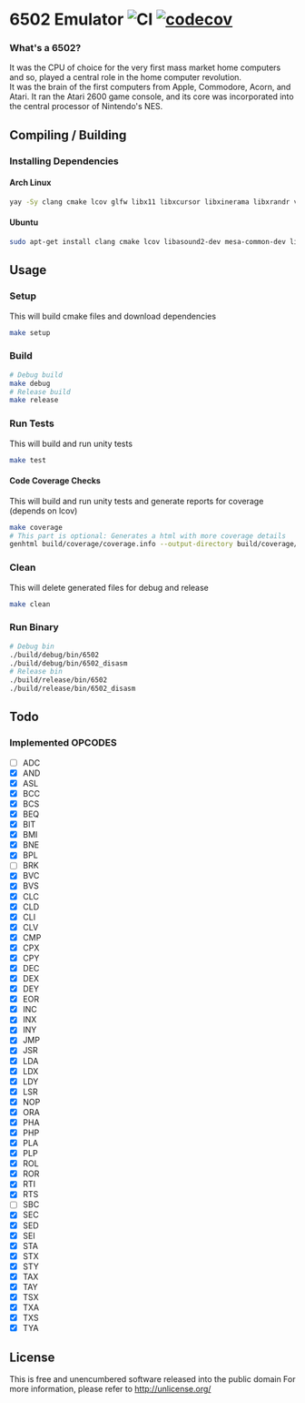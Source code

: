 # 6502 Emulator ![CI](https://github.com/nopsteam/6502/workflows/CI/badge.svg) [![codecov](https://codecov.io/gh/nopsteam/6502/branch/main/graph/badge.svg?token=KTJA51IVNC)](https://codecov.io/gh/nopsteam/6502)

### What's a 6502?

It was the CPU of choice for the very first mass market home computers and so, played a central role in the home computer revolution.  
It was the brain of the first computers from Apple, Commodore, Acorn, and Atari.  It ran the Atari 2600 game console, and its core was incorporated into the central processor of Nintendo's NES.

## Compiling / Building

### Installing Dependencies

#### Arch Linux
```bash
yay -Sy clang cmake lcov glfw libx11 libxcursor libxinerama libxrandr vulkan-headers xorg-server-devel xorg-xinput
```

#### Ubuntu
```bash
sudo apt-get install clang cmake lcov libasound2-dev mesa-common-dev libx11-dev libxrandr-dev libxi-dev xorg-dev libgl1-mesa-dev libglu1-mesa-dev
```

## Usage

### Setup
This will build cmake files and download dependencies
```bash
make setup
```

### Build
```bash
# Debug build
make debug
# Release build
make release
```

### Run Tests
This will build and run unity tests
```bash
make test
```

#### Code Coverage Checks
This will build and run unity tests and generate reports for coverage (depends on lcov)
```bash
make coverage
# This part is optional: Generates a html with more coverage details
genhtml build/coverage/coverage.info --output-directory build/coverage/out
```

### Clean
This will delete generated files for debug and release
```bash
make clean
```

### Run Binary
```bash
# Debug bin
./build/debug/bin/6502
./build/debug/bin/6502_disasm
# Release bin
./build/release/bin/6502
./build/release/bin/6502_disasm
```

## Todo

### Implemented OPCODES
- [ ] ADC
- [x] AND
- [x] ASL
- [x] BCC
- [x] BCS
- [x] BEQ
- [x] BIT
- [x] BMI
- [x] BNE
- [x] BPL
- [ ] BRK
- [x] BVC
- [x] BVS
- [x] CLC
- [x] CLD
- [x] CLI
- [x] CLV
- [x] CMP
- [x] CPX
- [x] CPY
- [x] DEC
- [x] DEX
- [x] DEY
- [x] EOR
- [x] INC
- [x] INX
- [x] INY
- [x] JMP
- [x] JSR
- [x] LDA
- [x] LDX
- [x] LDY
- [x] LSR
- [x] NOP
- [x] ORA
- [x] PHA
- [x] PHP
- [x] PLA
- [x] PLP
- [x] ROL
- [x] ROR
- [x] RTI
- [x] RTS
- [ ] SBC
- [x] SEC
- [x] SED
- [x] SEI
- [x] STA
- [x] STX
- [x] STY
- [x] TAX
- [x] TAY
- [x] TSX
- [x] TXA
- [x] TXS
- [x] TYA

## License
This is free and unencumbered software released into the public domain
For more information, please refer to <http://unlicense.org/>
